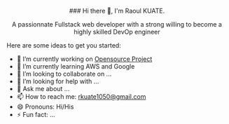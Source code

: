 <p align="center">### Hi there 👋, I'm Raoul KUATE. </p>
<p align="center">  A passionnate Fullstack web developer with a strong willing to become a highly skilled DevOp engineer </p>


Here are some ideas to get you started:

- 🔭 I’m currently working on <a href="">Opensource Project</a>
- 🌱 I’m currently learning AWS  and Google 
- 👯 I’m looking to collaborate on ...
- 🤔 I’m looking for help with ...
- 💬 Ask me about ...
- 📫 How to reach me: rkuate1050@gmail.com
- 😄 Pronouns: Hi/His
- ⚡ Fun fact: ...
